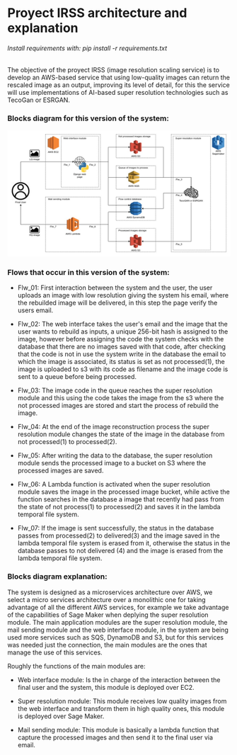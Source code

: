 # Proyect IRSS architecture and explanation

###### Install requirements with: pip install -r requirements.txt

The objective of the proyect IRSS (image resolution scaling service) is to develop an AWS-based service that using low-quality images can return the rescaled image as an output, improving its level of detail, for this the service will use implementations of AI-based super resolution technologies such as TecoGan or ESRGAN.

### Blocks diagram for this version of the system:

![Blocks diagram](resources/blocks_diagrams/IRSS_Sprint1.jpg)

### Flows that occur in this version of the system:

-   Flw_01: First interaction between the system and the user, the user uploads an image with low resolution giving the system his email, where the rebuilded image will be delivered, in this step the page verify the users email.

-   Flw_02: The web interface takes the user's email and the image that the user wants to rebuild as inputs, a unique 256-bit hash is assigned to the image, however before assigning the code the system checks with the database that there are no images saved with that code, after checking that the code is not in use the system write in the database the email to which the image is associated, its status is set as not processed(1), the image is uploaded to s3 with its code as filename and the image code is sent to a queue before being processed.

-   Flw_03: The image code in the queue reaches the super resolution module and this using the code takes the image from the s3 where the not processed images are stored and start the process of rebuild the image.

-   Flw_04: At the end of the image reconstruction process the super resolution module changes the state of the image in the database from not processed(1) to processed(2).

-   Flw_05: After writing the data to the database, the super resolution module sends the processed image to a bucket on S3 where the processed images are saved.

-   Flw_06: A Lambda function is activated when the super resolution module saves the image in the processed image bucket, while active the function searches in the database a image that recently had pass from the state of not process(1) to processed(2) and saves it in the lambda temporal file system.

-   Flw_07: If the image is sent successfully, the status in the database passes from processed(2) to delivered(3) and the image saved in the lambda temporal file system is erased from it, otherwise the status in the database passes to not delivered (4) and the image is erased from the lambda temporal file system.

### Blocks diagram explanation:

The system is designed as a microservices architecture over AWS, we select a micro services architecture over a monolithic one for taking advantage of all the different AWS services, for example we take advantage of the capabilities of Sage Maker when deplying the super resolution module.
The main application modules are the super resolution module, the mail sending module and the web interface module, in the system are being used more services such as SQS,  DynamoDB and S3, but for this services was needed just the connection, the main modules are the ones that manage the use of this services.

Roughly the functions of the main modules are:

-   Web interface module: Is the in charge of the interaction between the final user and the system, this module is deployed over EC2.

-   Super resolution module: This module receives low quality images from the web interface  and transform them in high quality ones, this module is deployed over Sage Maker.

-   Mail sending module: This module is basically a lambda function that capture the processed images and then send it to the final user via email.
